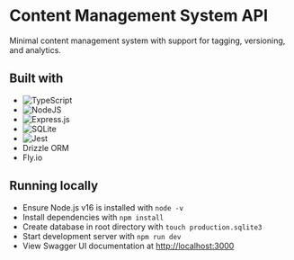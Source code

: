 # Content Management System API

Minimal content management system with support for tagging, versioning, and analytics.

## Built with

- ![TypeScript](https://img.shields.io/badge/typescript-%23007ACC.svg?style=for-the-badge&logo=typescript&logoColor=white)
- ![NodeJS](https://img.shields.io/badge/node.js-6DA55F?style=for-the-badge&logo=node.js&logoColor=white)
- ![Express.js](https://img.shields.io/badge/express.js-%23404d59.svg?style=for-the-badge&logo=express&logoColor=%2361DAFB)
- ![SQLite](https://img.shields.io/badge/sqlite-%2307405e.svg?style=for-the-badge&logo=sqlite&logoColor=white)
- ![Jest](https://img.shields.io/badge/-jest-%23C21325?style=for-the-badge&logo=jest&logoColor=white)
- Drizzle ORM
- Fly.io

## Running locally

- Ensure Node.js v16 is installed with `node -v`
- Install dependencies with `npm install`
- Create database in root directory with `touch production.sqlite3`
- Start development server with `npm run dev`
- View Swagger UI documentation at [http://localhost:3000](http://localhost:3000)
